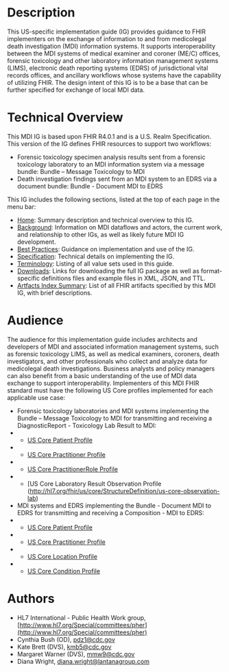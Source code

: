# Description
This US-specific implementation guide (IG) provides guidance to FHIR implementers on the exchange of information to and from medicolegal death investigation (MDI) information systems. It supports interoperability between the MDI systems of medical examiner and coroner (ME/C) offices, forensic toxicology and other laboratory information management systems (LIMS), electronic death reporting systems (EDRS) of jurisdictional vital records offices, and ancillary workflows whose systems have the capability of utilizing FHIR. The design intent of this IG is to be a base that can be further specified for exchange of local MDI data.

# Technical Overview
This MDI IG is based upon FHIR R4.0.1 and is a U.S. Realm Specification. 
This version of the IG defines FHIR resources to support two workflows:
* Forensic toxicology specimen analysis results sent from a forensic toxicology laboratory to an MDI information system via a message bundle: Bundle – Message Toxicology to MDI
* Death investigation findings sent from an MDI system to an EDRS via a document bundle: Bundle - Document MDI to EDRS

This IG includes the following sections, listed at the top of each page in the menu bar: 
* [Home](index.html): Summary description and technical overview to this IG.
* [Background](background.html): Information on MDI dataflows and actors, the current work, and relationship to other IGs, as well as likely future MDI IG development.
* [Best Practices](best_practices.html): Guidance on implementation and use of the IG.
* [Specification](specification.html): Technical details on implementing the IG.
* [Terminology](terminology.html): Listing of all value sets used in this guide.
* [Downloads](downloads.html): Links for downloading the full IG package as well as format-specific definitions files and example files in XML, JSON, and TTL.
* [Artfacts Index Summary](artifacts.html): List of all FHIR artifacts specified by this MDI IG, with brief descriptions.

# Audience
The audience for this implementation guide includes architects and developers of MDI and associated information management systems, such as forensic toxicology LIMS, as well as medical examiners, coroners, death investigators, and other professionals who collect and analyze data for medicolegal death investigations. Business analysts and policy managers can also benefit from a basic understanding of the use of MDI data exchange to support interoperability.
Implementers of this MDI FHIR standard must have the following US Core profiles implemented for each applicable use case:

* Forensic toxicology laboratories and MDI systems implementing the Bundle – Message Toxicology to MDI for transmitting and receiving  a DiagnosticReport - Toxicology Lab Result to MDI:
* * [US Core Patient Profile](http://hl7.org/fhir/us/core/StructureDefinition/us-core-patient)
* * [US Core Practitioner Profile](http://hl7.org/fhir/us/core/StructureDefinition/us-core-practitioner)
* * [US Core PractitionerRole Profile](http://hl7.org/fhir/us/core/StructureDefinition/us-core-practitionerrole)
* * [US Core Laboratory Result Observation Profile (http://hl7.org/fhir/us/core/StructureDefinition/us-core-observation-lab)
* MDI systems and EDRS implementing the Bundle - Document MDI to EDRS for transmitting and receiving a Composition - MDI to EDRS:
* * [US Core Patient Profile](http://hl7.org/fhir/us/core/StructureDefinition/us-core-patient)
* * [US Core Practitioner Profile](http://hl7.org/fhir/us/core/StructureDefinition/us-core-practitioner)
* * [US Core Location Profile](http://hl7.org/fhir/us/core/StructureDefinition/us-core-location)
* * [US Core Condition Profile](http://hl7.org/fhir/us/core/StructureDefinition/us-core-condition)

# Authors
* HL7 International - Public Health Work group, [http://www.hl7.org/Special/committees/pher](http://www.hl7.org/Special/committees/pher)
* Cynthia Bush (OD), pdz1@cdc.gov
* Kate Brett (DVS), kmb5@cdc.gov
* Margaret Warner (DVS), mmw9@cdc.gov
* Diana Wright, diana.wright@lantanagroup.com